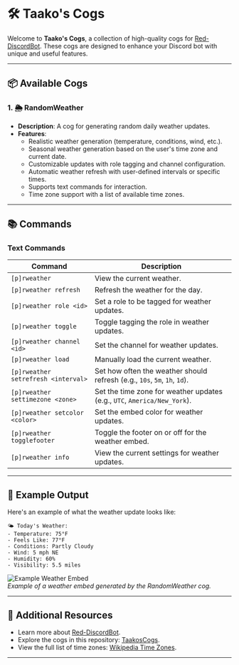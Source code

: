 # 🛠️ Taako's Cogs

Welcome to **Taako's Cogs**, a collection of high-quality cogs for [Red-DiscordBot](https://github.com/Cog-Creators/Red-DiscordBot/tree/V3/develop). These cogs are designed to enhance your Discord bot with unique and useful features.

---

## 📦 Available Cogs

### 1. 🌦️ RandomWeather

- **Description**: A cog for generating random daily weather updates.
- **Features**:
  - Realistic weather generation (temperature, conditions, wind, etc.).
  - Seasonal weather generation based on the user's time zone and current date.
  - Customizable updates with role tagging and channel configuration.
  - Automatic weather refresh with user-defined intervals or specific times.
  - Supports text commands for interaction.
  - Time zone support with a list of available time zones.

---

## 📚 Commands

### Text Commands

| Command                             | Description                                                               |
| ----------------------------------- | ------------------------------------------------------------------------- |
| `[p]rweather`                       | View the current weather.                                                 |
| `[p]rweather refresh`               | Refresh the weather for the day.                                          |
| `[p]rweather role <id>`             | Set a role to be tagged for weather updates.                              |
| `[p]rweather toggle`                | Toggle tagging the role in weather updates.                               |
| `[p]rweather channel <id>`          | Set the channel for weather updates.                                      |
| `[p]rweather load`                  | Manually load the current weather.                                        |
| `[p]rweather setrefresh <interval>` | Set how often the weather should refresh (e.g., `10s`, `5m`, `1h`, `1d`). |
| `[p]rweather settimezone <zone>`    | Set the time zone for weather updates (e.g., `UTC`, `America/New_York`).  |
| `[p]rweather setcolor <color>`      | Set the embed color for weather updates.                                  |
| `[p]rweather togglefooter`          | Toggle the footer on or off for the weather embed.                        |
| `[p]rweather info`                  | View the current settings for weather updates.                            |

---

## 🌟 Example Output

Here's an example of what the weather update looks like:

```
🌤️ Today's Weather:
- Temperature: 75°F
- Feels Like: 77°F
- Conditions: Partly Cloudy
- Wind: 5 mph NE
- Humidity: 60%
- Visibility: 5.5 miles
```

![Example Weather Embed](https://via.placeholder.com/400x200.png?text=Weather+Embed+Example)  
_Example of a weather embed generated by the RandomWeather cog._

---

## 🔗 Additional Resources

- Learn more about [Red-DiscordBot](https://github.com/Cog-Creators/Red-DiscordBot/tree/V3/develop).
- Explore the cogs in this repository: [TaakosCogs](https://github.com/TaakoOfficial/TaakosCogs).
- View the full list of time zones: [Wikipedia Time Zones](https://en.wikipedia.org/wiki/List_of_tz_database_time_zones).

---
